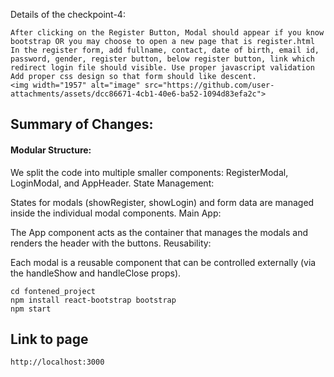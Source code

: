 Details of the checkpoint-4:
```
After clicking on the Register Button, Modal should appear if you know bootstrap OR you may choose to open a new page that is register.html
In the register form, add fullname, contact, date of birth, email id, password, gender, register button, below register button, link which redirect login file should visible. Use proper javascript validation Add proper css design so that form should like descent. 
<img width="1957" alt="image" src="https://github.com/user-attachments/assets/dcc86671-4cb1-40e6-ba52-1094d83efa2c">

```


## Summary of Changes:
#### Modular Structure:

We split the code into multiple smaller components: RegisterModal, LoginModal, and AppHeader.
State Management:

States for modals (showRegister, showLogin) and form data are managed inside the individual modal components.
Main App:

The App component acts as the container that manages the modals and renders the header with the buttons.
Reusability:

Each modal is a reusable component that can be controlled externally (via the handleShow and handleClose props).


```npx create-react-app fontened_project
cd fontened_project
npm install react-bootstrap bootstrap
npm start
```
## Link to page
```
http://localhost:3000

```
